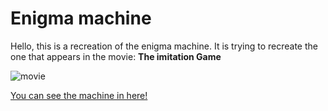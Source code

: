 # Enigma machine

Hello, this is a recreation of the enigma machine. It is trying to recreate the one that appears in the movie: **The imitation Game**

![movie](movie_poster)

[You can see the machine in here!](homepage)

[homepage]: https://g00z-g00z.github.io/enigma-machine/
[movie_poster]: https://es.web.img3.acsta.net/pictures/14/12/30/13/20/432349.jpg
